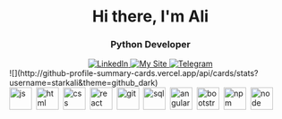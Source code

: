<div id="header" align="center">
	<h1>Hi there, I'm Ali</h1>
	<h3>Python Developer</h3>
</div>
<div id="socials" align="center">
	<a href="linkedin-url">
		<img src="https://www.linkedin.com/in/kirilov-ali/" alt="LinkedIn"/>
	</a>
	<a href="my-site-url">
		<img src="https://starkali.github.io/" alt="My Site"/>
	</a>
	<a href="telegram-url">
		<img src="https://t.me/star_kali" alt="Telegram"/>
	</a>
</div>
<div>
	![](http://github-profile-summary-cards.vercel.app/api/cards/stats?username=starkali&theme=github_dark)
</div>
<div>
	<img src="https://cdn.jsdelivr.net/gh/devicons/devicon/icons/javascript/javascript-original.svg" title="js" width="40" height="40"/>&nbsp;
	<img src="https://cdn.jsdelivr.net/gh/devicons/devicon/icons/html5/html5-original.svg" title="html" width="40" height="40"/>&nbsp;
	<img src="https://cdn.jsdelivr.net/gh/devicons/devicon/icons/css3/css3-original.svg" title="css" width="40" height="40"/>&nbsp;
	<img src="https://cdn.jsdelivr.net/gh/devicons/devicon/icons/react/react-original.svg" title="react" width="40" height="40"/>&nbsp;
	<img src="https://cdn.jsdelivr.net/gh/devicons/devicon/icons/git/git-plain.svg" title="git" width="40" height="40"/>&nbsp;
	<img src="https://cdn.jsdelivr.net/gh/devicons/devicon/icons/postgresql/postgresql-original.svg" title="sql" width="40" height="40"/>&nbsp;
	<img src="https://cdn.jsdelivr.net/gh/devicons/devicon/icons/angularjs/angularjs-original.svg" title="angular" width="40" height="40"/>&nbsp;
	<img src="https://cdn.jsdelivr.net/gh/devicons/devicon/icons/bootstrap/bootstrap-plain.svg" title="bootstrap" width="40" height="40"/>&nbsp;
	<img src="https://cdn.jsdelivr.net/gh/devicons/devicon/icons/npm/npm-original-wordmark.svg" title="npm" width="40" height="40"/>&nbsp;
	<img src="https://cdn.jsdelivr.net/gh/devicons/devicon/icons/nodejs/nodejs-original.svg" title="node" width="40" height="40"/>&nbsp;
</div>
